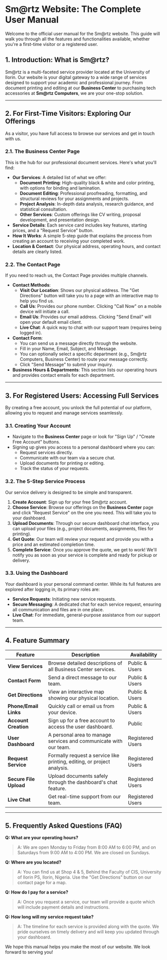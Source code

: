 # Sm@rtz Website: The Complete User Manual

Welcome to the official user manual for the Sm@rtz website. This guide will walk you through all the features and functionalities available, whether you're a first-time visitor or a registered user.

## 1. Introduction: What is Sm@rtz?

Sm@rtz is a multi-faceted service provider located at the University of Ilorin. Our website is your digital gateway to a wide range of services designed to support your academic and professional journey. From document printing and editing at our **Business Center** to purchasing tech accessories at **Sm@rtz Computers**, we are your one-stop solution.

---

## 2. For First-Time Visitors: Exploring Our Offerings

As a visitor, you have full access to browse our services and get in touch with us.

### 2.1. The Business Center Page

This is the hub for our professional document services. Here's what you'll find:

*   **Our Services**: A detailed list of what we offer:
    *   **Document Printing**: High-quality black & white and color printing, with options for binding and lamination.
    *   **Document Editing**: Professional proofreading, formatting, and structural reviews for your assignments and projects.
    *   **Project Analysis**: In-depth data analysis, research guidance, and statistical consultation.
    *   **Other Services**: Custom offerings like CV writing, proposal development, and presentation design.
*   **Service Details**: Each service card includes key features, starting prices, and a "Request Service" button.
*   **How It Works**: A simple 5-step guide that explains the process from creating an account to receiving your completed work.
*   **Location & Contact**: Our physical address, operating hours, and contact details are clearly listed.

### 2.2. The Contact Page

If you need to reach us, the Contact Page provides multiple channels.

*   **Contact Methods**:
    *   **Visit Our Location**: Shows our physical address. The "Get Directions" button will take you to a page with an interactive map to help you find us.
    *   **Call Us**: Provides our phone number. Clicking "Call Now" on a mobile device will initiate a call.
    *   **Email Us**: Provides our email address. Clicking "Send Email" will open your default email client.
    *   **Live Chat**: A quick way to chat with our support team (requires being logged in).
*   **Contact Form**:
    *   You can send us a message directly through the website.
    *   Fill in your Name, Email, Subject, and Message.
    *   You can optionally select a specific department (e.g., Sm@rtz Computers, Business Center) to route your message correctly.
    *   Click "Send Message" to submit your inquiry.
*   **Business Hours & Departments**: This section lists our operating hours and provides contact emails for each department.

---

## 3. For Registered Users: Accessing Full Services

By creating a free account, you unlock the full potential of our platform, allowing you to request and manage services seamlessly.

### 3.1. Creating Your Account

*   Navigate to the **Business Center** page or look for "Sign Up" / "Create Free Account" buttons.
*   Signing up gives you access to a personal dashboard where you can:
    *   Request services directly.
    *   Communicate with our team via a secure chat.
    *   Upload documents for printing or editing.
    *   Track the status of your requests.

### 3.2. The 5-Step Service Process

Our service delivery is designed to be simple and transparent.

1.  **Create Account**: Sign up for your free Sm@rtz account.
2.  **Choose Service**: Browse our offerings on the **Business Center** page and click "Request Service" on the one you need. This will take you to your dashboard.
3.  **Upload Documents**: Through our secure dashboard chat interface, you can upload your files (e.g., project documents, assignments, files for printing).
4.  **Get Quote**: Our team will review your request and provide you with a price and an estimated completion time.
5.  **Complete Service**: Once you approve the quote, we get to work! We'll notify you as soon as your service is complete and ready for pickup or delivery.

### 3.3. Using the Dashboard

Your dashboard is your personal command center. While its full features are explored after logging in, its primary roles are:

*   **Service Requests**: Initiating new service requests.
*   **Secure Messaging**: A dedicated chat for each service request, ensuring all communication and files are in one place.
*   **Live Chat**: For immediate, general-purpose assistance from our support team.

---

## 4. Feature Summary

| Feature               | Description                                                                                             | Availability      |
| --------------------- | ------------------------------------------------------------------------------------------------------- | ----------------- |
| **View Services**     | Browse detailed descriptions of all Business Center services.                                           | Public & Users    |
| **Contact Form**      | Send a direct message to our team.                                                                      | Public & Users    |
| **Get Directions**    | View an interactive map showing our physical location.                                                  | Public & Users    |
| **Phone/Email Links** | Quickly call or email us from your device.                                                              | Public & Users    |
| **Account Creation**  | Sign up for a free account to access the user dashboard.                                                | Public            |
| **User Dashboard**    | A personal area to manage services and communicate with our team.                                       | Registered Users  |
| **Request Service**   | Formally request a service like printing, editing, or project analysis.                                 | Registered Users  |
| **Secure File Upload**| Upload documents safely through the dashboard's chat feature.                                           | Registered Users  |
| **Live Chat**         | Get real-time support from our team.                                                                    | Registered Users  |

---

## 5. Frequently Asked Questions (FAQ)

**Q: What are your operating hours?**
> A: We are open Monday to Friday from 8:00 AM to 6:00 PM, and on Saturdays from 9:00 AM to 4:00 PM. We are closed on Sundays.

**Q: Where are you located?**
> A: You can find us at Shop 4 & 5, Behind the Faculty of CIS, University of Ilorin PS, Ilorin, Nigeria. Use the "Get Directions" button on our contact page for a map.

**Q: How do I pay for a service?**
> A: Once you request a service, our team will provide a quote which will include payment details and instructions.

**Q: How long will my service request take?**
> A: The timeline for each service is provided along with the quote. We pride ourselves on timely delivery and will keep you updated through your dashboard.

We hope this manual helps you make the most of our website. We look forward to serving you!